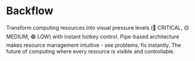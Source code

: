 # Backflow
Transform computing resources into visual pressure levels (🔴 CRITICAL, 🟡 MEDIUM, 🟢 LOW) with instant hotkey control. Pipe-based architecture makes resource management intuitive - see problems, fix instantly. The future of computing where every resource is visible and controllable.
